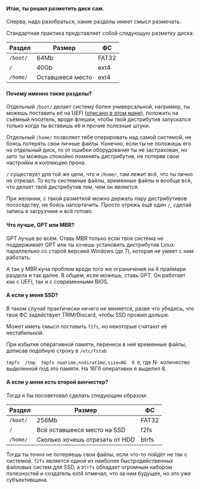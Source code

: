 #### Итак, ты решил разметить диск сам.

Сперва, надо разобраться, какие разделы имеет смысл размечать.

Стандартная практика представляет собой следующую разметку диска:

| Раздел        | Размер        | ФС          |
| ------------- | ------------- | ----------- |
| `/boot/`  | 64Mb  | FAT32
| `/`  | 40Gb  | ext4
| `/home/`  | Оставшееся место  | ext4

#### Почему именно такие разделы?

Отдельный `/boot/` делает систему более универсальной, например, ты можешь поставить её на UEFI ([описано в этом мане](https://github.com/for2ch/Linux-F.A.Q/blob/master/resources/documets/%D0%98%D0%BD%D1%81%D1%82%D1%80%D1%83%D0%BA%D1%86%D0%B8%D1%8F%20%D0%BF%D0%BE%20%D1%83%D1%81%D1%82%D0%B0%D0%BD%D0%BE%D0%B2%D0%BA%D0%B5%20%D1%81%20EFI.md)), положить на съёмный носитель, вроде флешки, чтобы твой дистрибутив запускался только когда ты вставишь её и прочие полезные штуки.

Отдельный `/home/` позволяет тебе оперировать над самой системой, не боясь потерять свои личные файлы. Конечно, если ты не положишь его на отдельный диск, то от ошибки оборудования ты не застрахован, но зато ты можешь спокойно поменять дистрибутив, не потеряв свои настройки и коллекцию прона.

`/` существует для той же цели, что и `/home/`, там лежит всё, что ты лично не отрезал. То есть системные файлы, временные файлы и вообще всё, что делает твой дистрибутив тем, чем он является.

При желании, с такой разметкой можно держать пару дистрибутивов пососедству, не боясь напортачить. Просто отрежь ещё один `/`, сделай запись в загрузчике и всё готово.

#### Что лучше, GPT или MBR?

GPT лучше во всём. Ставь MBR только если твоя система не поддерживает GPT или ты хочешь установить дистрибутив Linux параллельно со старой версией Windows (до 7), которая не умеет с ним работать.

А так у MBR куча проблем вроде того же ограничения на 4 праймари раздела и так далее. В общем, если можешь, ставь GPT. Он работает как с UEFI, так и с современными BIOS.

#### А если у меня SSD?

В таком случаё практически ничего не меняется, разве что убедись, что твоя ФС задействует TRIM/Discard, чтобы SSD прожил дольше.

Может иметь смысл поставить `f2fs`, но некоторые считают её нестабильной.

При избытке оперативной памяти, перенеси в неё временные файлы, дописав подобную строку в `/etc/fstab`

`tmpfs  /tmp  tmpfs noatime,nodiratime,size=NG  0 0`, где N- количество выделенной под это памяти. На 16Гб оперативки я выделил 8.

#### А если у меня есть второй винчестер?

Тогда я бы посоветовал сделать следующим образом:

| Раздел        | Размер        | ФС          |
| ------------- | ------------- | ----------- |
| `/boot/`  | 256Mb  | FAT32
| `/`  | Всё оставшееся место на SSD  | f2fs
| `/home/`  | Сколько хочешь отрезать от HDD  | btrfs

Тогда ты точно не потеряешь свои файлы, если что-то пойдёт не так с системой. `f2fs` является одной из наиболее быстродейственных файловых систем для SSD, а `btrfs` обладает огромным набором полезностей и создатель ext4 отмечал, что за ним будущее, но это уже субъективщина.
